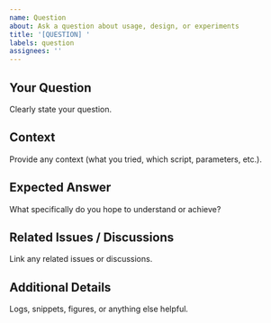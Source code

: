 ```yaml
---
name: Question
about: Ask a question about usage, design, or experiments
title: '[QUESTION] '
labels: question
assignees: ''
---
```


## Your Question
Clearly state your question.

## Context
Provide any context (what you tried, which script, parameters, etc.).

## Expected Answer
What specifically do you hope to understand or achieve?

## Related Issues / Discussions
Link any related issues or discussions.

## Additional Details
Logs, snippets, figures, or anything else helpful.
